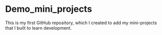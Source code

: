 # Demo_mini_projects
This is my first GitHub repository, which I created to add my mini-projects that I built to learn development.
